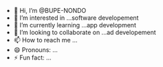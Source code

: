 - 👋 Hi, I’m @BUPE-NONDO
- 👀 I’m interested in ...software developement
- 🌱 I’m currently learning ...app development 
- 💞️ I’m looking to collaborate on ...ad developement
- 📫 How to reach me ...
- 😄 Pronouns: ...
- ⚡ Fun fact: ...

<!---
BUPE-NONDO/BUPE-NONDO is a ✨ special ✨ repository because its `README.md` (this file) appears on your GitHub profile.
You can click the Preview link to take a look at your changes.
--->
